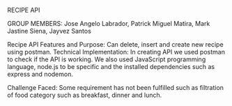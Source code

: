 RECIPE API

GROUP MEMBERS:
Jose Angelo Labrador,
Patrick Miguel Matira,
Mark Jastine Siena,
Jayvez Santos

Recipe API Features and Purpose: Can delete, insert and create new recipe using postman.
Technical Implementation: In creating API we used postman to check if the API is working. We also used JavaScript programming language, node.js to be specific and the installed dependencies such as express and nodemon. 



Challenge Faced: Some requirement has not been fulfilled such as filtration of food category such as breakfast, dinner and lunch.

